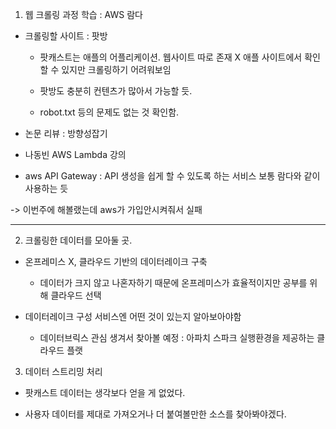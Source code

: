1. 웹 크롤링 과정 학습 : AWS 람다
- 크롤링할 사이트 : 팟방 
  
  - 팟캐스트는 애플의 어플리케이션. 웹사이트 따로 존재 X 애플 사이트에서 확인할 수 있지만 크롤링하기 어려워보임
  
  - 팟방도 충분히 컨텐츠가 많아서 가능할 듯. 
  
  - robot.txt 등의 문제도 없는 것 확인함.

- 논문 리뷰 : 방향성잡기

- 나동빈 AWS Lambda 강의

- aws API Gateway : API 생성을 쉽게 할 수 있도록 하는 서비스 보통 람다와 같이 사용하는 듯

-> 이번주에 해볼랬는데 aws가 가입안시켜줘서 실패

---

2. 크롤링한 데이터를 모아둘 곳.
- 온프레미스 X, 클라우드 기반의 데이터레이크 구축
  
  - 데이터가 크지 않고 나혼자하기 때문에 온프레미스가 효율적이지만 공부를 위해 클라우드 선택

- 데이터레이크 구성 서비스엔 어떤 것이 있는지 알아보아야함
  
  - 데이터브릭스 관심 생겨서 찾아볼 예정 : 아파치 스파크 실행환경을 제공하는 클라우드 플랫
3. 데이터 스트리밍 처리
- 팟캐스트 데이터는 생각보다 얻을 게 없었다.

- 사용자 데이터를 제대로 가져오거나 더 붙여볼만한 소스를 찾아봐야겠다.
